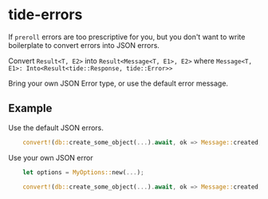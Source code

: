 # tide-errors
If `preroll` errors are too prescriptive for you, but you don't want to write boilerplate to convert errors into JSON errors.

Convert `Result<T, E2>` into `Result<Message<T, E1>, E2>` where `Message<T, E1>: Into<Result<tide::Response, tide::Error>>`

Bring your own JSON Error type, or use the default error message.

## Example

Use the default JSON errors.


```rust
    convert!(db::create_some_object(...).await, ok => Message::created, DatabaseConstraintConversion::<(), UniqueConstraint>::default(), DatabaseConstraintConversion::<(), ForeignKeyConstraint>::default())
```

Use your own JSON error

```rust
    let options = MyOptions::new(...);

    convert!(db::create_some_object(...).await, ok => Message::created, DatabaseConstraintConversion::<_, UniqueConstraint>::with_options(options.clone()), DatabaseConstraintConversion::<_, ForeignKeyConstraint>::with_options(options))
```